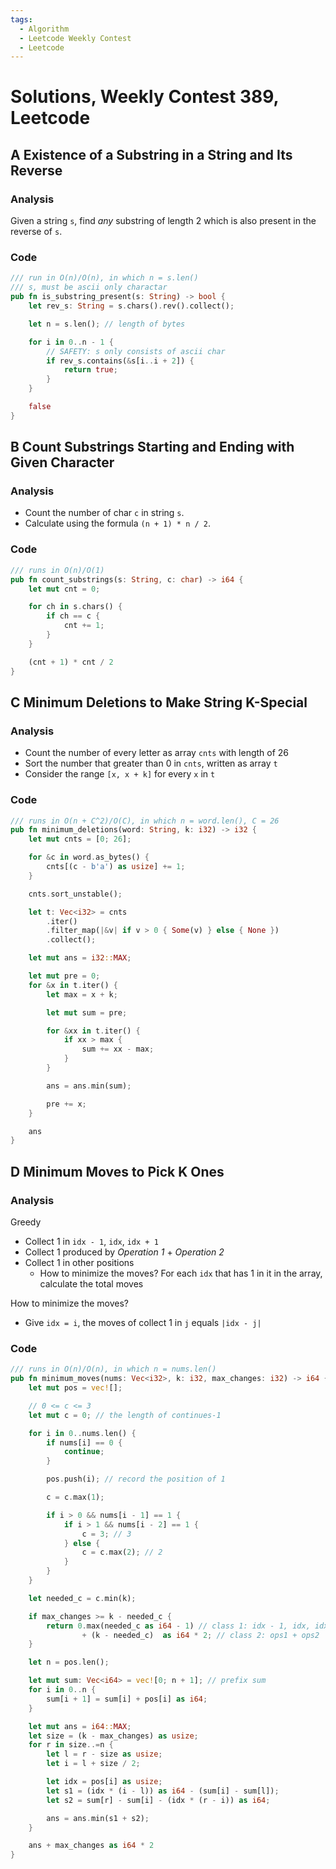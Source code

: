 ```yaml
---
tags:
  - Algorithm
  - Leetcode Weekly Contest
  - Leetcode
---
```


# Solutions, Weekly Contest 389, Leetcode

## A Existence of a Substring in a String and Its Reverse

### Analysis

Given a string `s`, find _any_ substring of length 2 which is also present in the reverse of `s`.

### Code

```rust
/// run in O(n)/O(n), in which n = s.len()
/// s, must be ascii only charactar
pub fn is_substring_present(s: String) -> bool {
    let rev_s: String = s.chars().rev().collect();

    let n = s.len(); // length of bytes

    for i in 0..n - 1 {
        // SAFETY: s only consists of ascii char
        if rev_s.contains(&s[i..i + 2]) {
            return true;
        }
    }

    false
}
```

## B Count Substrings Starting and Ending with Given Character

### Analysis

- Count the number of char `c` in string `s`.
- Calculate using the formula `(n + 1) * n / 2`.

### Code

```rust
/// runs in O(n)/O(1)
pub fn count_substrings(s: String, c: char) -> i64 {
    let mut cnt = 0;

    for ch in s.chars() {
        if ch == c {
            cnt += 1;
        }
    }

    (cnt + 1) * cnt / 2
}
```

## C Minimum Deletions to Make String K-Special

### Analysis

- Count the number of every letter as array `cnts` with length of 26
- Sort the number that greater than 0 in `cnts`, written as array `t`
- Consider the range `[x, x + k]` for every `x` in `t`

### Code

```rust
/// runs in O(n + C^2)/O(C), in which n = word.len(), C = 26
pub fn minimum_deletions(word: String, k: i32) -> i32 {
    let mut cnts = [0; 26];

    for &c in word.as_bytes() {
        cnts[(c - b'a') as usize] += 1;
    }

    cnts.sort_unstable();

    let t: Vec<i32> = cnts
        .iter()
        .filter_map(|&v| if v > 0 { Some(v) } else { None })
        .collect();

    let mut ans = i32::MAX;

    let mut pre = 0;
    for &x in t.iter() {
        let max = x + k;

        let mut sum = pre;

        for &xx in t.iter() {
            if xx > max {
                sum += xx - max;
            }
        }

        ans = ans.min(sum);

        pre += x;
    }

    ans
}
```

## D Minimum Moves to Pick K Ones

### Analysis

Greedy

- Collect 1 in `idx - 1`, `idx`, `idx + 1`
- Collect 1 produced by _Operation 1_ + _Operation 2_
- Collect 1 in other positions
  - How to minimize the moves? For each `idx` that has 1 in it in the array, calculate the total moves

How to minimize the moves?

- Give `idx = i`, the moves of collect 1 in `j` equals `|idx - j|`

### Code

```rust
/// runs in O(n)/O(n), in which n = nums.len()
pub fn minimum_moves(nums: Vec<i32>, k: i32, max_changes: i32) -> i64 {
    let mut pos = vec![];

    // 0 <= c <= 3
    let mut c = 0; // the length of continues-1

    for i in 0..nums.len() {
        if nums[i] == 0 {
            continue;
        }

        pos.push(i); // record the position of 1

        c = c.max(1);

        if i > 0 && nums[i - 1] == 1 {
            if i > 1 && nums[i - 2] == 1 {
                c = 3; // 3
            } else {
                c = c.max(2); // 2
            }
        }
    }

    let needed_c = c.min(k);

    if max_changes >= k - needed_c {
        return 0.max(needed_c as i64 - 1) // class 1: idx - 1, idx, idx + 1
                + (k - needed_c)  as i64 * 2; // class 2: ops1 + ops2
    }

    let n = pos.len();

    let mut sum: Vec<i64> = vec![0; n + 1]; // prefix sum
    for i in 0..n {
        sum[i + 1] = sum[i] + pos[i] as i64;
    }

    let mut ans = i64::MAX;
    let size = (k - max_changes) as usize;
    for r in size..=n {
        let l = r - size as usize;
        let i = l + size / 2;

        let idx = pos[i] as usize;
        let s1 = (idx * (i - l)) as i64 - (sum[i] - sum[l]);
        let s2 = sum[r] - sum[i] - (idx * (r - i)) as i64;

        ans = ans.min(s1 + s2);
    }

    ans + max_changes as i64 * 2
}
```
